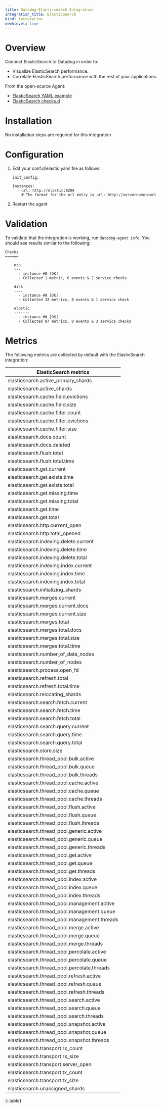 ```yaml
---
title: Datadog-Elasticsearch Integration
integration_title: ElasticSearch
kind: integration
newhlevel: true
---
```


# Overview

Connect ElasticSearch to Datadog in order to:

* Visualize ElasticSearch performance.
* Correlate ElasticSearch performance with the rest of your applications.


From the open-source Agent:

* [ ElasticSearch YAML example][1]
* [ ElasticSearch checks.d][2]

# Installation

No installation steps are required for this integration

# Configuration

1.  Edit your conf.d/elastic.yaml file as follows:

        init_config:

        instances:
          - url: http://elastic:9200
            # The format for the url entry is url: http://servername:port

2.  Restart the agent

# Validation

To validate that the integration is working, run ```datadog-agent info```. You should see results similar to the following:

    Checks
    ======

        ntp
        ---
          - instance #0 [OK]
          - Collected 1 metric, 0 events & 2 service checks

        disk
        ----
          - instance #0 [OK]
          - Collected 32 metrics, 0 events & 1 service check

        elastic
        -------
          - instance #0 [OK]
          - Collected 97 metrics, 0 events & 3 service checks

# Metrics

The following metrics are collected by default with the ElasticSearch integration:

| ElasticSearch metrics |
|-------------------|
|elasticsearch.active_primary_shards|
|elasticsearch.active_shards|
|elasticsearch.cache.field.evictions|
|elasticsearch.cache.field.size|
|elasticsearch.cache.filter.count|
|elasticsearch.cache.filter.evictions|
|elasticsearch.cache.filter.size|
|elasticsearch.docs.count|
|elasticsearch.docs.deleted|
|elasticsearch.flush.total|
|elasticsearch.flush.total.time|
|elasticsearch.get.current|
|elasticsearch.get.exists.time|
|elasticsearch.get.exists.total|
|elasticsearch.get.missing.time|
|elasticsearch.get.missing.total|
|elasticsearch.get.time|
|elasticsearch.get.total|
|elasticsearch.http.current_open|
|elasticsearch.http.total_opened|
|elasticsearch.indexing.delete.current|
|elasticsearch.indexing.delete.time|
|elasticsearch.indexing.delete.total|
|elasticsearch.indexing.index.current|
|elasticsearch.indexing.index.time|
|elasticsearch.indexing.index.total|
|elasticsearch.initializing_shards|
|elasticsearch.merges.current|
|elasticsearch.merges.current.docs|
|elasticsearch.merges.current.size|
|elasticsearch.merges.total|
|elasticsearch.merges.total.docs|
|elasticsearch.merges.total.size|
|elasticsearch.merges.total.time|
|elasticsearch.number_of_data_nodes|
|elasticsearch.number_of_nodes|
|elasticsearch.process.open_fd|
|elasticsearch.refresh.total|
|elasticsearch.refresh.total.time|
|elasticsearch.relocating_shards|
|elasticsearch.search.fetch.current|
|elasticsearch.search.fetch.time|
|elasticsearch.search.fetch.total|
|elasticsearch.search.query.current|
|elasticsearch.search.query.time|
|elasticsearch.search.query.total|
|elasticsearch.store.size|
|elasticsearch.thread_pool.bulk.active|
|elasticsearch.thread_pool.bulk.queue|
|elasticsearch.thread_pool.bulk.threads|
|elasticsearch.thread_pool.cache.active|
|elasticsearch.thread_pool.cache.queue|
|elasticsearch.thread_pool.cache.threads|
|elasticsearch.thread_pool.flush.active|
|elasticsearch.thread_pool.flush.queue|
|elasticsearch.thread_pool.flush.threads|
|elasticsearch.thread_pool.generic.active|
|elasticsearch.thread_pool.generic.queue|
|elasticsearch.thread_pool.generic.threads|
|elasticsearch.thread_pool.get.active|
|elasticsearch.thread_pool.get.queue|
|elasticsearch.thread_pool.get.threads|
|elasticsearch.thread_pool.index.active|
|elasticsearch.thread_pool.index.queue|
|elasticsearch.thread_pool.index.threads|
|elasticsearch.thread_pool.management.active|
|elasticsearch.thread_pool.management.queue|
|elasticsearch.thread_pool.management.threads|
|elasticsearch.thread_pool.merge.active|
|elasticsearch.thread_pool.merge.queue|
|elasticsearch.thread_pool.merge.threads|
|elasticsearch.thread_pool.percolate.active|
|elasticsearch.thread_pool.percolate.queue|
|elasticsearch.thread_pool.percolate.threads|
|elasticsearch.thread_pool.refresh.active|
|elasticsearch.thread_pool.refresh.queue|
|elasticsearch.thread_pool.refresh.threads|
|elasticsearch.thread_pool.search.active|
|elasticsearch.thread_pool.search.queue|
|elasticsearch.thread_pool.search.threads|
|elasticsearch.thread_pool.snapshot.active|
|elasticsearch.thread_pool.snapshot.queue|
|elasticsearch.thread_pool.snapshot.threads|
|elasticsearch.transport.rx_count|
|elasticsearch.transport.rx_size|
|elasticsearch.transport.server_open|
|elasticsearch.transport.tx_count|
|elasticsearch.transport.tx_size|
|elasticsearch.unassigned_shards|
{:.table}


[1]: https://github.com/DataDog/dd-agent/blob/master/conf.d/elastic.yaml.example
[2]: https://github.com/DataDog/dd-agent/blob/master/checks.d/elastic.py
